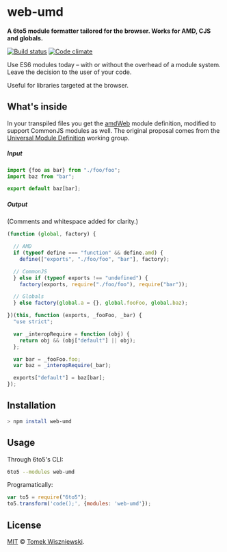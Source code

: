 # web-umd

**A 6to5 module formatter tailored for the browser. Works for AMD, CJS and globals.**

[![Build status](https://img.shields.io/travis/tomekwi/web-umd.6to5.svg?style=flat-square)](https://travis-ci.org/tomekwi/web-umd.6to5) [![Code climate](https://img.shields.io/codeclimate/github/tomekwi/web-umd.6to5.svg?style=flat-square)](https://codeclimate.com/github/tomekwi/web-umd.6to5)

Use ES6 modules today – with or without the overhead of a module system. Leave the decision to the user of your code.

Useful for libraries targeted at the browser.




What's inside
-------------

In your transpiled files you get the [amdWeb][] module definition, modified to support CommonJS modules as well. The original proposal comes from the [Universal Module Definition][] working group.

##### Input

```js
import {foo as bar} from "./foo/foo";
import baz from "bar";

export default baz[bar];
```

##### Output
(Comments and whitespace added for clarity.)

```js
(function (global, factory) {

  // AMD
  if (typeof define === "function" && define.amd) {
    define(["exports", "./foo/foo", "bar"], factory);

  // CommonJS
  } else if (typeof exports !== "undefined") {
    factory(exports, require("./foo/foo"), require("bar"));

  // Globals
  } else factory(global.a = {}, global.fooFoo, global.baz);

})(this, function (exports, _fooFoo, _bar) {
  "use strict";

  var _interopRequire = function (obj) {
    return obj && (obj["default"] || obj);
  };

  var bar = _fooFoo.foo;
  var baz = _interopRequire(_bar);

  exports["default"] = baz[bar];
});
```


[amdWeb]: https://github.com/umdjs/umd/blob/master/amdWeb.js
[Universal Module Definition]: https://github.com/umdjs/umd



Installation
------------

```sh
> npm install web-umd
```




Usage
-----

Through 6to5's CLI:

```sh
6to5 --modules web-umd
```

Programatically:

```js
var to5 = require("6to5");
to5.transform('code();', {modules: 'web-umd'});
```




License
-------

[MIT][] © [Tomek Wiszniewski][].


[MIT]: ./License.md
[Tomek Wiszniewski]: https://github.com/tomekwi
